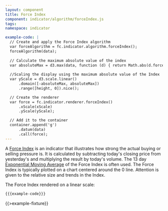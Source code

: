 ```yaml
---
layout: component
title: Force Index
component: indicator/algorithm/forceIndex.js
tags:
namespace: indicator

example-code: |
  // Create and apply the Force Index algorithm
  var forceAlgorithm = fc.indicator.algorithm.forceIndex();
  forceAlgorithm(data);
  
  // Calculate the maximum absolute value of the index
  var absoluteMax = d3.max(data, function (d) { return Math.abs(d.force); })
  
  //Scaling the display using the maximum absolute value of the Index
  var yScale = d3.scale.linear()
      .domain([-absoluteMax, absoluteMax])
      .range([height, 0]).nice();

  // Create the renderer
  var force = fc.indicator.renderer.forceIndex()
      .xScale(xScale)
      .yScale(yScale);

  // Add it to the container
  container.append('g')
      .datum(data)
      .call(force);
---
```


A [Force Index](http://en.wikipedia.org/wiki/Force_index) is an indicator that illustrates how strong the actual buying
or selling pressure is. It is calculated by subtracting today's closing price from yesterday's and
multiplying the result by today's volume. The 13 day [Exponential Moving Average](/components/indicator/exponentialMovingAverage) 
of the Force Index is often used. The Force Index is typically plotted on a chart centered around the 0 line.
Attention is given to the relative size and trends in the Index.

The Force Index rendered on a linear scale:

```js
{{{example-code}}}
```

{{>example-fixture}}
